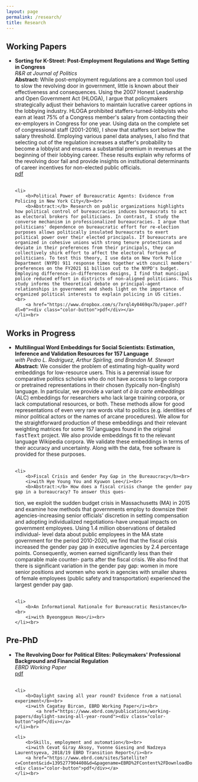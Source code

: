 ```yaml
---
layout: page
permalink: /research/
title: Research
---
```




<h2>Working Papers</h2>
<ul>
	<li>
		<b>Sorting for K-Street: Post-Employment Regulations and Wage Setting in Congress</b><br>
		<i>R&R at Journal of Politics</i><br>
		<b>Abstract:</b> While post-employment regulations are a common tool used to slow the revolving door in government, little is known about their effectiveness and consequences. Using the 2007 Honest Leadership and Open Government Act (HLOGA), I argue that policymakers strategically adjust their behaviors to maintain lucrative career options in the lobbying industry. HLOGA prohibited staffers-turned-lobbyists who earn at least 75% of a Congress member's salary from contacting their ex-employers in Congress for one year. Using data on the complete set of congressional staff (2001-2016), I show that staffers sort below the salary threshold. Employing various panel data analyses, I also find that selecting out of the regulation increases a staffer's probability to become a lobbyist and ensures a substantial premium in revenues at the beginning of their lobbying career. These results explain why reforms of the revolving door fail and provide insights on institutional determinants of career incentives for non-elected public officials.  <br>
		<a href="https://www.dropbox.com/s/1ghswkvwylwhgya/full_paper.pdf?dl=0"><div class="color-button">pdf</div></a>
	</li><br>
	
	<li>
		<b>Political Power of Bureaucratic Agents: Evidence from Policing in New York City</b><br>
		<b>Abstract:</b> Research on public organizations highlights how political control of bureaucracies induces bureaucrats to act as electoral brokers for politicians. In contrast, I study the converse mechanism in professionalized bureaucracies. I argue that politicians' dependence on bureaucratic effort for re-election purposes allows politically insulated bureaucrats to exert political power over their elected principals. If bureaucrats are organized in cohesive unions with strong tenure protections and deviate in their preferences from their principals, they can collectively shirk effort to affect the electoral fortunes of politicians. To test this theory, I use data on New York Police Department (NYPD) 911 response times together with council members' preferences on the FY2021 $1 billion cut to the NYPD's budget. Employing difference-in-differences designs, I find that municipal police reduced effort in districts of non-aligned politicians. This study informs the theoretical debate on principal-agent relationships in government and sheds light on the importance of organized political interests to explain policing in US cities. <br>
		<a href="https://www.dropbox.com/s/7xrql4y0469qx7b/paper.pdf?dl=0"><div class="color-button">pdf</div></a>
	</li><br>
</ul>

<h2>Works in Progress</h2>
<ul>
	<li>
		<b>Multilingual Word Embeddings for Social Scientists: Estimation, Inference and Validation Resources for 157 Language</b><br>
		<i>with Pedro L. Rodriguez, Arthur Spirling, and Brandon M. Stewart</i><br>
		<b>Abstract:</b> We consider the problem of estimating high-quality word embeddings for low-resource users. This is a perennial issue for comparative politics scholars who do not have access to large corpora or pretrained representations in their chosen (typically non-English) language.  In particular, we provide a variant of <i>&agrave; la carte embeddings</i> (ALC) embeddings for researchers who lack large training corpora, or lack computational resources, or both. These methods allow for good representations of even very rare words vital to politics (e.g. identities of minor political actors or the names of arcane procedures). We allow for the straightforward production of these embeddings and their relevant weighting matrices for some 157 languages found in the original <tt>fastText</tt> project.  We also provide embeddings fit to the relevant language Wikipedia corpora.  We validate these embeddings in terms of their accuracy and uncertainty.  Along with the data, free software is provided for these purposes. <br>
	</li><br>
	
	<li>
		<b>Fiscal Crisis and Gender Pay Gap in the Bureaucracy</b><br>
		<i>with Hye Young You and Kyuwon Lee</i><br>
		<b>Abstract:</b> How does a fiscal crisis change the gender pay gap in a bureaucracy? To answer this ques-
tion, we exploit the sudden budget crisis in Massachusetts (MA) in 2015 and examine how
methods that governments employ to downsize their agencies-increasing senior officials'
discretion in setting compensation and adopting individualized negotiations-have unequal
impacts on government employees. Using 1.4 million observations of detailed individual-
level data about public employees in the MA state government for the period 2010-2020, we
find that the fiscal crisis increased the gender pay gap in executive agencies by 2.4 percentage
points. Consequently, women earned significantly less than their comparable male counter-
parts after the fiscal crisis. We also find that there is significant variation in the gender pay
gap: women in more senior positions and women who work in agencies with smaller shares of
female employees (public safety and transportation) experienced the largest gender pay gap. <br>
	</li><br>
	
	<li>
		<b>An Informational Rationale for Bureaucratic Resistance</b><br>
		<i>with Byeonggeun Heo</i><br>
	</li><br>
</ul>




<h2>Pre-PhD</h2>
<ul>
	<li>
		<b>The Revolving Door for Political Elites: Policymakers' Professional Background and Financial
Regulation</b><br>
  <i>EBRD Working Paper</i><br>
	<a href="https://www.ebrd.com/publications/working-papers/revolving-door"><div class="color-button">pdf</div></a>
	</li><br>
	
	<li>
		<b>Daylight saving all year round? Evidence from a national experiment</b><br>
		<i>with Cagatay Bircan, EBRD Working Paper</i><br>
			<a href="https://www.ebrd.com/publications/working-papers/daylight-saving-all-year-round"><div class="color-button">pdf</div></a>
	</li><br>
	
	<li>
		<b>Skills, employment and automation</b><br>
		<i>with Cevat Giray Aksoy, Yvonne Giesing and Nadzeya Laurentsyeva, 2018/19 EBRD Transition Report</i><br>
		<a href="https://www.ebrd.com/sites/Satellite?c=Content&cid=1395277904408&d=&pagename=EBRD%2FContent%2FDownloadDocument"><div class="color-button">pdf</div></a>
	</li><br>
</ul>

